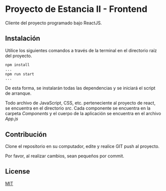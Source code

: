 # Proyecto de Estancia II - Frontend

Cliente del proyecto programado bajo ReactJS.

## Instalación

Utilice los siguientes comandos a través de la terminal en el directorio raíz del proyecto.

```bash
npm install
...
npm run start
...
```

De esta forma, se instalarán todas las dependencias y se iniciará el script de arranque.

Todo archivo de JavaScript, CSS, etc. perteneciente al proyecto de react, se encuentra en el directorio *src*. Cada componente se encuentra en la carpeta *Components* y el cuerpo de la aplicación se encuentra en el archivo *App.js*

## Contribución
Clone el repositorio en su computador, edite y realice GIT push al proyecto.

Por favor, al realizar cambios, sean pequeños por commit.

## License
[MIT](https://choosealicense.com/licenses/mit/)